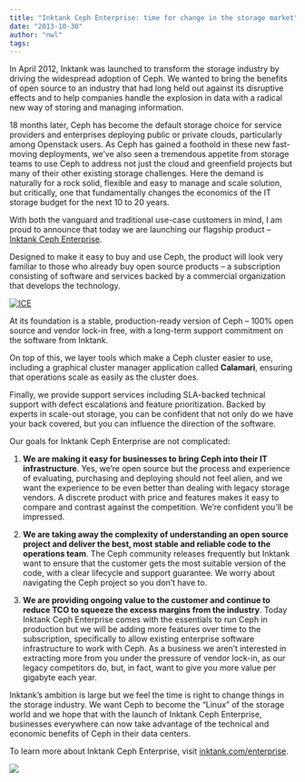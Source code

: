```yaml
---
title: "Inktank Ceph Enterprise: time for change in the storage market"
date: "2013-10-30"
author: "nwl"
tags: 
---
```


In April 2012, Inktank was launched to transform the storage industry by driving the widespread adoption of Ceph. We wanted to bring the benefits of open source to an industry that had long held out against its disruptive effects and to help companies handle the explosion in data with a radical new way of storing and managing information.

18 months later, Ceph has become the default storage choice for service providers and enterprises deploying public or private clouds, particularly among Openstack users. As Ceph has gained a foothold in these new fast-moving deployments, we’ve also seen a tremendous appetite from storage teams to use Ceph to address not just the cloud and greenfield projects but many of their other existing storage challenges. Here the demand is naturally for a rock solid, flexible and easy to manage and scale solution, but critically, one that fundamentally changes the economics of the IT storage budget for the next 10 to 20 years.

With both the vanguard and traditional use-case customers in mind, I am proud to announce that today we are launching our flagship product – [Inktank Ceph Enterprise](http://inktank.com/enterprise).

Designed to make it easy to buy and use Ceph, the product will look very familiar to those who already buy open source products – a subscription consisting of software and services backed by a commercial organization that develops the technology.

[![ICE](images/ICE-500px.png)](http://www.inktank.com/wp-content/uploads/2013/10/ICE-500px.png "Inktank Ceph Enterprise: time for change in the storage market")

At its foundation is a stable, production-ready version of Ceph – 100% open source and vendor lock-in free, with a long-term support commitment on the software from Inktank.

On top of this, we layer tools which make a Ceph cluster easier to use, including a graphical cluster manager application called **Calamari**, ensuring that operations scale as easily as the cluster does.

Finally, we provide support services including SLA-backed technical support with defect escalations and feature prioritization. Backed by experts in scale-out storage, you can be confident that not only do we have your back covered, but you can influence the direction of the software.

Our goals for Inktank Ceph Enterprise are not complicated:

1. **We are making it easy for businesses to bring Ceph into their IT infrastructure**. Yes, we’re open source but the process and experience of evaluating, purchasing and deploying should not feel alien, and we want the experience to be even better than dealing with legacy storage vendors. A discrete product with price and features makes it easy to compare and contrast against the competition. We’re confident you’ll be impressed.

3. **We are taking away the complexity of understanding an open source project and deliver the best, most stable and reliable code to the operations team**. The Ceph community releases frequently but Inktank want to ensure that the customer gets the most suitable version of the code, with a clear lifecycle and support guarantee. We worry about navigating the Ceph project so you don’t have to.

5. **We are providing ongoing value to the customer and continue to reduce TCO to squeeze the excess margins from the industry**. Today Inktank Ceph Enterprise comes with the essentials to run Ceph in production but we will be adding more features over time to the subscription, specifically to allow existing enterprise software infrastructure to work with Ceph. As a business we aren’t interested in extracting more from you under the pressure of vendor lock-in, as our legacy competitors do, but, in fact, want to give you more value per gigabyte each year.

Inktank’s ambition is large but we feel the time is right to change things in the storage industry. We want Ceph to become the “Linux” of the storage world and we hope that with the launch of Inktank Ceph Enterprise, businesses everywhere can now take advantage of the technical and economic benefits of Ceph in their data centers.

To learn more about Inktank Ceph Enterprise, visit [inktank.com/enterprise](http://inktank.com/enterprise).

![](http://track.hubspot.com/__ptq.gif?a=265024&k=14&bu=http%3A%2F%2Fwww.inktank.com&r=http%3A%2F%2Fwww.inktank.com%2Finktank-ceph-enterprise%2Finktank-ceph-enterprise-launch%2F&bvt=rss&p=wordpress)
